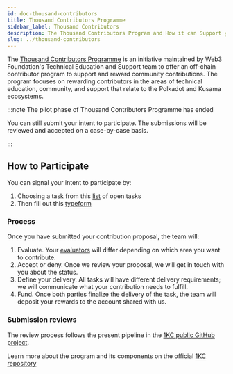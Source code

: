 ```yaml
---
id: doc-thousand-contributors
title: Thousand Contributors Programme
sidebar_label: Thousand Contributors
description: The Thousand Contributors Program and How it can Support your Contributions.
slug: ../thousand-contributors
---
```


The [Thousand Contributors Programme](https://github.com/w3f/1KC) is an initiative maintained by
Web3 Foundation's Technical Education and Support team to offer an off-chain contributor program to
support and reward community contributions. The program focuses on rewarding contributors in the
areas of technical education, community, and support that relate to the Polkadot and Kusama
ecosystems.

:::note The pilot phase of Thousand Contributors Programme has ended

You can still submit your intent to participate. The submissions will be reviewed and accepted on a
case-by-case basis.

:::

## How to Participate

You can signal your intent to participate by:

1. Choosing a task from this [list](https://github.com/orgs/w3f/projects/13) of open tasks
2. Then fill out this [typeform](https://form.typeform.com/to/I9vjnCcI)

### Process

Once you have submitted your contribution proposal, the team will:

1. Evaluate. Your [evaluators](#1kc-evaluators) will differ depending on which area you want to
   contribute.
2. Accept or deny. Once we review your proposal, we will get in touch with you about the status.
3. Define your delivery. All tasks will have different delivery requirements; we will communicate
   what your contribution needs to fulfill.
4. Fund. Once both parties finalize the delivery of the task, the team will deposit your rewards to
   the account shared with us.

### Submission reviews

The review process follows the present pipeline in the
[1KC public GitHub project](https://github.com/orgs/w3f/projects/13).

Learn more about the program and its components on the official
[1KC repository](https://github.com/w3f/1KC)
